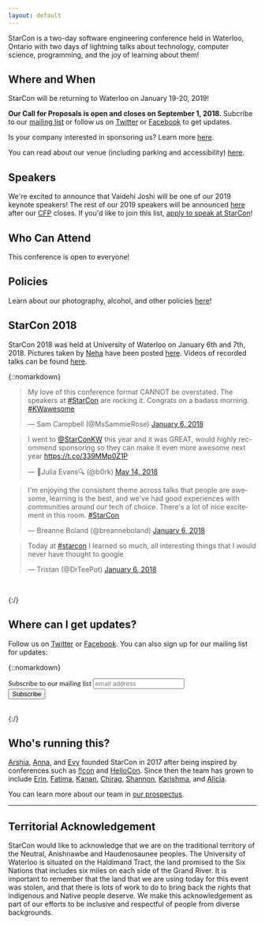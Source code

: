 ```yaml
---
layout: default
---
```


<div class="lead pretty-links">
StarCon is a two-day software engineering conference held in Waterloo, Ontario with two days of lightning talks about technology, computer science, programming, and the joy of learning about them!

## Where and When

StarCon will be returning to Waterloo on January 19-20, 2019!

**Our Call for Proposals is open and closes on September 1, 2018.** Subcribe to our [mailing list](https://starcon.us16.list-manage.com/subscribe/post?u=5577d37b5a332e0df8c232920&id=d6a129f1a2) or follow us on [Twitter](https://twitter.com/StarConKW) or [Facebook](https://www.facebook.com/starconkw/) to get updates.

Is your company interested in sponsoring us? Learn more [here](https://starcon.io/sponsors/#why-you-should-sponsor-us).

You can read about our venue (including parking and accessibility) [here](/venue).

## Speakers

We're excited to announce that Vaidehi Joshi will be one of our 2019 keynote speakers! The rest of our 2019 speakers will be announced [here](speakers) after our [CFP](/cfp) closes. If you'd like to join this list, [apply to speak at StarCon](/cfp)!

## Who Can Attend

This conference is open to everyone!

## Policies

Learn about our photography, alcohol, and other policies [here](/policies)!

## StarCon 2018

StarCon 2018 was held at University of Waterloo on January 6th and 7th, 2018. Pictures taken by [Neha](https://www.instagram.com/ravellaaa) have been posted [here](https://www.flickr.com/photos/155812015@N03/sets/72157692529678365). Videos of recorded talks can be found [here](https://www.youtube.com/watch?v=W3odFBq59zI&list=PL66LdfYKVsiikB7G8px8tiU6hzd46PR0P).

{::nomarkdown}
<blockquote class="twitter-tweet" data-lang="en"><p lang="en" dir="ltr">My love of this conference format CANNOT be overstated. The speakers at <a href="https://twitter.com/hashtag/StarCon?src=hash&amp;ref_src=twsrc%5Etfw">#StarCon</a> are rocking it. Congrats on a badass morning. <a href="https://twitter.com/hashtag/KWawesome?src=hash&amp;ref_src=twsrc%5Etfw">#KWawesome</a></p>&mdash; Sam Campbell (@MsSammieRose) <a href="https://twitter.com/MsSammieRose/status/949706977516466176?ref_src=twsrc%5Etfw">January 6, 2018</a></blockquote>

<blockquote class="twitter-tweet" data-lang="en"><p lang="en" dir="ltr">I went to <a href="https://twitter.com/StarConKW?ref_src=twsrc%5Etfw">@StarConKW</a> this year and it was GREAT, would highly recommend sponsoring so they can make it even more awesome next year <a href="https://t.co/339MMp0Z1P">https://t.co/339MMp0Z1P</a></p>&mdash; 🔎Julia Evans🔍 (@b0rk) <a href="https://twitter.com/b0rk/status/996068396960755713?ref_src=twsrc%5Etfw">May 14, 2018</a></blockquote>
<script async src="https://platform.twitter.com/widgets.js" charset="utf-8"></script>

<blockquote class="twitter-tweet" data-lang="en"><p lang="en" dir="ltr">I&#39;m enjoying the consistent theme across talks that people are awesome, learning is the best, and we&#39;ve had good experiences with communities around our tech of choice. There&#39;s a lot of nice excitement in this room. <a href="https://twitter.com/hashtag/StarCon?src=hash&amp;ref_src=twsrc%5Etfw">#StarCon</a></p>&mdash; Breanne Boland (@breanneboland) <a href="https://twitter.com/breanneboland/status/949737637954269184?ref_src=twsrc%5Etfw">January 6, 2018</a></blockquote>

<blockquote class="twitter-tweet" data-lang="en"><p lang="en" dir="ltr">Today at <a href="https://twitter.com/hashtag/starcon?src=hash&amp;ref_src=twsrc%5Etfw">#starcon</a> I learned so much, all interesting things that I would never have thought to google</p>&mdash; Tristan (@DrTeePot) <a href="https://twitter.com/DrTeePot/status/949754079999270912?ref_src=twsrc%5Etfw">January 6, 2018</a></blockquote>

<br/>

<script async src="https://platform.twitter.com/widgets.js" charset="utf-8"></script>

{:/}

## Where can I get updates?

Follow us on [Twitter](https://twitter.com/starconkw) or [Facebook](https://www.facebook.com/starconkw/). You can also sign up for our mailing list for updates:

{::nomarkdown}
<!-- Begin MailChimp Signup Form -->
<link href="//cdn-images.mailchimp.com/embedcode/horizontal-slim-10_7.css" rel="stylesheet" type="text/css">
<style type="text/css">
	#mc_embed_signup{ clear:left; font:14px "Lato", serif; width:100%;}
	/* Add your own MailChimp form style overrides in your site stylesheet or in this style block.
	   We recommend moving this block and the preceding CSS link to the HEAD of your HTML file. */
</style>
<div id="mc_embed_signup">
<form action="//starcon.us16.list-manage.com/subscribe/post?u=5577d37b5a332e0df8c232920&amp;id=d6a129f1a2" method="post" id="mc-embedded-subscribe-form" name="mc-embedded-subscribe-form" class="validate" target="_blank" novalidate>
    <div id="mc_embed_signup_scroll">
	<label for="mce-EMAIL">Subscribe to our mailing list</label>
	<input type="email" value="" name="EMAIL" class="email" id="mce-EMAIL" placeholder="email address" required>
    <!-- real people should not fill this in and expect good things - do not remove this or risk form bot signups-->
    <div style="position: absolute; left: -5000px;" aria-hidden="true"><input type="text" name="b_5577d37b5a332e0df8c232920_d6a129f1a2" tabindex="-1" value=""></div>
    <div class="clear"><input type="submit" value="Subscribe" name="subscribe" id="mc-embedded-subscribe" class="button"></div>
    </div>
</form>
</div>
<br>
{:/}
<!--End mc_embed_signup-->

## Who's running this?

[Arshia](https://twitter.com/arshia__), [Anna](http://annalorimer.com/), and [Evy](http://evykassirer.com)
founded StarCon in 2017 after being inspired by conferences such as [!!con](http://bangbangcon.com) and [HelloCon](http://hellocon.net). Since then the team has grown to include [Erin](https://www.linkedin.com/in/erin-edward/), [Fatima](https://www.linkedin.com/in/fatima-taj-37363a109/), [Kanan](https://www.linkedin.com/in/kanan-sharma-08029a94/), [Chirag](https://cgada.me), [Shannon](https://ca.linkedin.com/in/shannon-veitch-453743160), [Karishma](https://twitter.com/karishmadagaa), and [Alicia](https://www.behance.net/aliciayoosdeb0).

You can learn more about our team in [our prospectus](https://starcon.io/prospectus/).

---

## Territorial Acknowledgement ##

StarCon would like to acknowledge that we are on the traditional territory of
the Neutral, Anishnawbe and Haudenosaunee peoples. The University of Waterloo is
situated on the Haldimand Tract, the land promised to the Six Nations that
includes six miles on each side of the Grand River. It is important to remember
that the land that we are using today for this event was stolen, and that there
is lots of work to do to bring back the rights that indigenous and Native people
deserve. We make this acknowledgement as part of our efforts to be inclusive and
respectful of people from diverse backgrounds.

</div>
